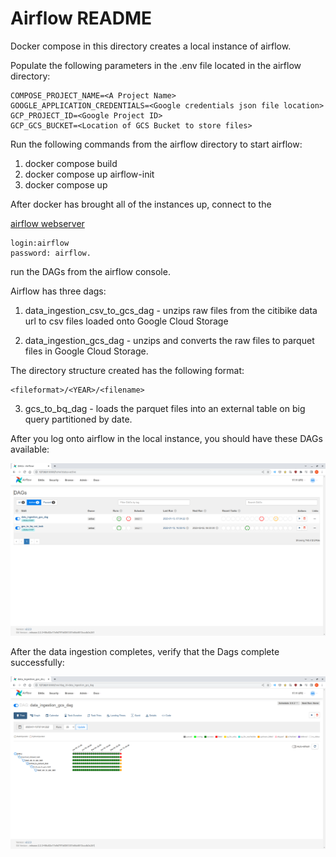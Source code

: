 # Airflow README

Docker compose in this directory creates a local instance of airflow.

Populate the following parameters in the .env file located in the airflow directory:

```
COMPOSE_PROJECT_NAME=<A Project Name>
GOOGLE_APPLICATION_CREDENTIALS=<Google credentials json file location>
GCP_PROJECT_ID=<Google Project ID>
GCP_GCS_BUCKET=<Location of GCS Bucket to store files>
```

Run the following commands from the airflow directory to start airflow:

1. docker compose build
2. docker compose up airflow-init
3. docker compose up

After docker has brought all of the instances up, connect to the 

[airflow webserver](http://localhost:8080) 

```
login:airflow
password: airflow.
```

run the DAGs from the airflow console.

Airflow has three dags:

1. data_ingestion_csv_to_gcs_dag - unzips raw files from the citibike data url to csv files loaded onto Google Cloud Storage

2. data_ingestion_gcs_dag - unzips and converts the raw files to parquet files in Google Cloud Storage.

The directory structure created has the following format:

```
<fileformat>/<YEAR>/<filename>
```

3. gcs_to_bq_dag - loads the parquet files into an external table on big query partitioned by date.

After you log onto airflow in the local instance, you should have these DAGs available:

![Run these DAGs](https://github.com/ungsur/citibike-DEZ/blob/main/airflow/airflowDAGs.png)

After the data ingestion completes, verify that the Dags complete successfully:

![Data Ingestion Complete](https://github.com/ungsur/citibike-DEZ/blob/main/airflow/AirflowIngestionComplete.png)


